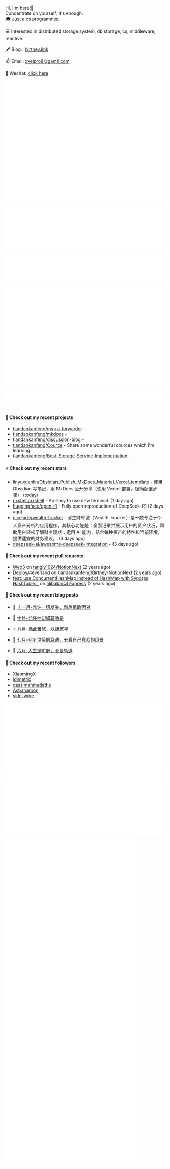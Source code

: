 Hi, I'm here!👋
<br>
Concentrate on yourself, it's enough.
<br>
🎓 Just a cs programmer.

💻 Interested in distributed storage system, db storage, cs, middleware, reactive.

🖋 Blog：[birtney.link](https://birtney.link)

📫 Email: [xvelpro8@gamil.com](mailto:xvelpro8@gamil.com)

💬 Wechat: [click here](https://tiandankanfeng.github.io/about/)



![Metrics](/github-metrics.svg)
![Metrics](/metrics.plugin.languages.details.svg)
![Metrics](/metrics.plugin.languages.recent.svg)
![Metrics](/metrics.plugin.stars.svg)
![Metrics](/metrics.plugin.topics.svg)






#### 🌱 Check out my recent projects

- [tiandankanfeng/ms-ra-forwarder](https://github.com/tiandankanfeng/ms-ra-forwarder) - 
- [tiandankanfeng/mkdocs](https://github.com/tiandankanfeng/mkdocs) - 
- [tiandankanfeng/discussion-blog](https://github.com/tiandankanfeng/discussion-blog) - 
- [tiandankanfeng/Cource](https://github.com/tiandankanfeng/Cource) - Share some wonderful cources which I&#39;m learning.
- [tiandankanfeng/Best-Storage-Service-Implementation](https://github.com/tiandankanfeng/Best-Storage-Service-Implementation) - 

#### ⭐ Check out my recent stars

- [linyuxuanlin/Obsidian_Publish_MkDocs_Material_Vercel_template](https://github.com/linyuxuanlin/Obsidian_Publish_MkDocs_Material_Vercel_template) - 使用 Obsidian 写笔记，用 MkDocs 公开分享（使用 Vercel 部署，极简配置步骤） (today)
- [nxshell/nxshell](https://github.com/nxshell/nxshell) - An easy to use new terminal.  (1 day ago)
- [huggingface/open-r1](https://github.com/huggingface/open-r1) - Fully open reproduction of DeepSeek-R1 (2 days ago)
- [nicejade/wealth-tracker](https://github.com/nicejade/wealth-tracker) - 💰生财有迹（Wealth Tracker）是一款专注于个人资产分析的应用程序。其核心功能是：全面记录并展示用户的资产状况，帮助用户轻松了解财务现状；运用 AI 能力，结合每种资产的特性和当前环境，提供适宜的财务建议。 (3 days ago)
- [deepseek-ai/awesome-deepseek-integration](https://github.com/deepseek-ai/awesome-deepseek-integration) -  (3 days ago)

#### 🔨 Check out my recent pull requests

- [Web3](https://github.com/tangly1024/NotionNext/pull/1228) on [tangly1024/NotionNext](https://github.com/tangly1024/NotionNext) (2 years ago)
- [Deploy/4everland](https://github.com/tiandankanfeng/Birtney-NotionNext/pull/1) on [tiandankanfeng/Birtney-NotionNext](https://github.com/tiandankanfeng/Birtney-NotionNext) (2 years ago)
- [feat: use ConcurrentHashMap instead of HashMap with Sync(as HashTable…](https://github.com/alibaba/QLExpress/pull/221) on [alibaba/QLExpress](https://github.com/alibaba/QLExpress) (2 years ago)

#### 📜 Check out my recent blog posts

- 🦒 [十一月-允许一切发生，然后勇敢面对](https://birtney.link/article/life-article14) 

- 🐲 [十月-允许一切如其所是](https://birtney.link/article/life-article13) 

- 💡 [八月-循此苦旅，以抵繁星](https://birtney.link/article/life-article12) 

- 👺 [七月-别听世俗的耳语，去看自己喜欢的风景](https://birtney.link/article/life-article11) 

- 🚦 [六月-人生是旷野，不是轨道](https://birtney.link/article/life-article10) 


#### 👯 Check out my recent followers

- [XiaomingX](https://github.com/XiaomingX)
- [idimetrix](https://github.com/idimetrix)
- [cassimahmedattia](https://github.com/cassimahmedattia)
- [Asbaharoon](https://github.com/Asbaharoon)
- [side-wipe](https://github.com/side-wipe)

![Metrics](/metrics.plugin.achievements.compact.svg)
![Metrics](/metrics.plugin.anilist.characters.svg)
![Metrics](/metrics.plugin.anilist.svg)


